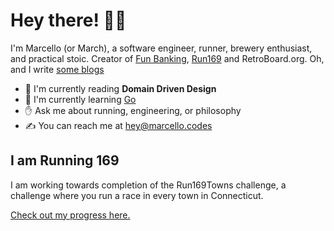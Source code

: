 # Hey there! 👋🏻
I'm Marcello (or March), a software engineer, runner, brewery enthusiast, and practical stoic. Creator of [Fun Banking](https://fun-banking.com), [Run169](https://run169.org) and RetroBoard.org. Oh, and I write [some blogs](https://marcello.codes/articles)

* 📖 I'm currently reading **Domain Driven Design**
* 🌱 I'm currently learning [Go](https://go.dev)
* ✋ Ask me about running, engineering, or philosophy
* ✍️ You can reach me at [hey@marcello.codes](mailto:hey@marcello.codes)

## I am Running 169
I am working towards completion of the Run169Towns challenge, a challenge where you run a race in every town in Connecticut.

[Check out my progress here.](https://run169.org/runners/4124)
